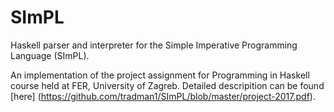 # SImPL

Haskell parser and interpreter for the Simple Imperative Programming
Language (SImPL).

An implementation of the project assignment for Programming in Haskell course
held at FER, University of Zagreb. Detailed descripition can be found [here]
(https://github.com/tradman1/SImPL/blob/master/project-2017.pdf). 
